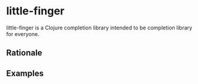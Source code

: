 little-finger
=============

little-finger is a Clojure completion library intended to be completion
library for everyone.

Rationale
---------

Examples
--------

